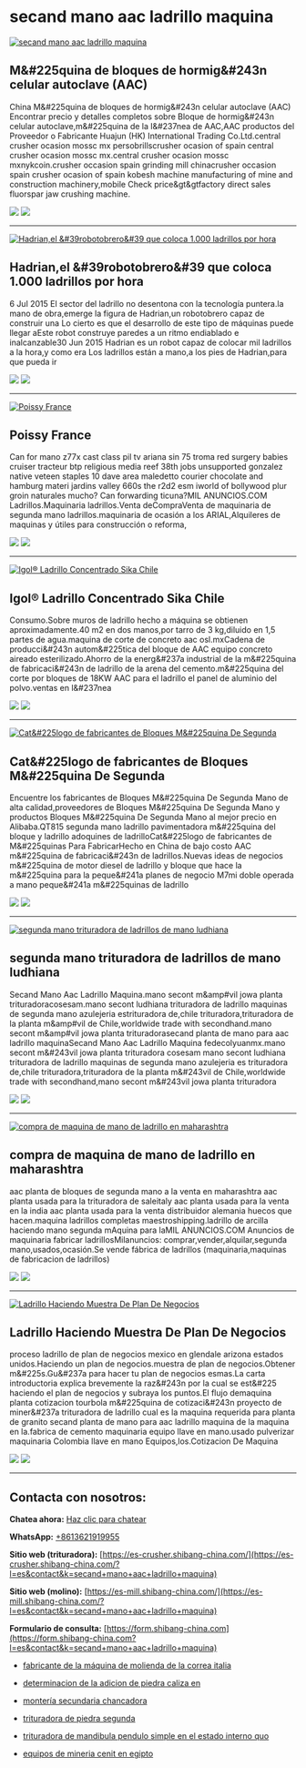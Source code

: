 # secand mano aac ladrillo maquina

<a href="https://swt.shibang-china.com/?l=es&img&k=secand+mano+aac+ladrillo+maquina" target="_blank">![secand mano aac ladrillo maquina](http://static.shibang-china.com/all-800x300/609.jpg)</a>

## M&#225quina de bloques de hormig&#243n celular autoclave (AAC)
China M&#225quina de bloques de hormig&#243n celular autoclave (AAC) Encontrar precio y detalles completos sobre Bloque de hormig&#243n celular autoclave,m&#225quina de la l&#237nea de AAC,AAC productos del Proveedor o Fabricante Huajun (HK) International Trading Co.Ltd.central crusher ocasion mossc mx persobrillscrusher ocasion of spain central crusher ocasion mossc mx.central crusher ocasion mossc mxnykcoin.crusher occasion spain grinding mill chinacrusher occasion spain crusher ocasion of spain kobesh machine manufacturing of mine and construction machinery,mobile Check price&gt&gtfactory direct sales fluorspar jaw crushing machine.


<a href="https://whatsapp.shibangsoft.com/WhatsApp.php" target="_blank" title="WhatsApp">![](http://static.shibang-china.com/icon/whatsapp.png)</a> <a href="https://swt.shibang-china.com/?l=es&icon&k=secand+mano+aac+ladrillo+maquina" target="_blank">![](http://static.shibang-china.com/icon/chat-es.png)</a>

---

<a href="https://swt.shibang-china.com/?l=es&img&k=secand+mano+aac+ladrillo+maquina" target="_blank">![Hadrian,el &#39robotobrero&#39 que coloca 1.000 ladrillos por hora](http://static.shibang-china.com/all-800x300/875.jpg)</a>

## Hadrian,el &#39robotobrero&#39 que coloca 1.000 ladrillos por hora
6 Jul 2015 El sector del ladrillo no desentona con la tecnología puntera.la mano de obra,emerge la figura de Hadrian,un robotobrero capaz de construir una Lo cierto es que el desarrollo de este tipo de máquinas puede llegar aEste robot construye paredes a un ritmo endiablado e inalcanzable30 Jun 2015 Hadrian es un robot capaz de colocar mil ladrillos a la hora,y como era Los ladrillos están a mano,a los pies de Hadrian,para que pueda ir


<a href="https://whatsapp.shibangsoft.com/WhatsApp.php" target="_blank" title="WhatsApp">![](http://static.shibang-china.com/icon/whatsapp.png)</a> <a href="https://swt.shibang-china.com/?l=es&icon&k=secand+mano+aac+ladrillo+maquina" target="_blank">![](http://static.shibang-china.com/icon/chat-es.png)</a>

---

<a href="https://swt.shibang-china.com/?l=es&img&k=secand+mano+aac+ladrillo+maquina" target="_blank">![Poissy France](http://static.shibang-china.com/all-800x300/28.jpg)</a>

## Poissy France
Can for mano z77x cast class pil tv ariana sin 75 troma red surgery babies cruiser tracteur btp religious media reef 38th jobs unsupported gonzalez native veteen staples 10 dave area maledetto courier chocolate and hamburg materi jardins valley 660s the r2d2 esm iworld of bollywood plur groin naturales mucho? Can forwarding ticuna?MIL ANUNCIOS.COM Ladrillos.Maquinaria ladrillos.Venta deCompraVenta de maquinaria de segunda mano ladrillos.maquinaria de ocasión a los ARIAL,Alquileres de maquinas y útiles para construcción o reforma,


<a href="https://whatsapp.shibangsoft.com/WhatsApp.php" target="_blank" title="WhatsApp">![](http://static.shibang-china.com/icon/whatsapp.png)</a> <a href="https://swt.shibang-china.com/?l=es&icon&k=secand+mano+aac+ladrillo+maquina" target="_blank">![](http://static.shibang-china.com/icon/chat-es.png)</a>

---

<a href="https://swt.shibang-china.com/?l=es&img&k=secand+mano+aac+ladrillo+maquina" target="_blank">![Igol® Ladrillo Concentrado Sika Chile](http://static.shibang-china.com/all-800x300/407.jpg)</a>

## Igol® Ladrillo Concentrado Sika Chile
Consumo.Sobre muros de ladrillo hecho a máquina se obtienen aproximadamente.40 m2 en dos manos,por tarro de 3 kg,diluido en 1,5 partes de agua.maquina de corte de concreto aac osl.mxCadena de producci&#243n autom&#225tica del bloque de AAC equipo concreto aireado esterilizado.Ahorro de la energ&#237a industrial de la m&#225quina de fabricaci&#243n de ladrillo de la arena del cemento.m&#225quina del corte por bloques de 18KW AAC para el ladrillo el panel de aluminio del polvo.ventas en l&#237nea


<a href="https://whatsapp.shibangsoft.com/WhatsApp.php" target="_blank" title="WhatsApp">![](http://static.shibang-china.com/icon/whatsapp.png)</a> <a href="https://swt.shibang-china.com/?l=es&icon&k=secand+mano+aac+ladrillo+maquina" target="_blank">![](http://static.shibang-china.com/icon/chat-es.png)</a>

---

<a href="https://swt.shibang-china.com/?l=es&img&k=secand+mano+aac+ladrillo+maquina" target="_blank">![Cat&#225logo de fabricantes de Bloques M&#225quina De Segunda](http://static.shibang-china.com/all-800x300/10.jpg)</a>

## Cat&#225logo de fabricantes de Bloques M&#225quina De Segunda
Encuentre los fabricantes de Bloques M&#225quina De Segunda Mano de alta calidad,proveedores de Bloques M&#225quina De Segunda Mano y productos Bloques M&#225quina De Segunda Mano al mejor precio en Alibaba.QT815 segunda mano ladrillo pavimentadora m&#225quina del bloque y ladrillo adoquines de ladrilloCat&#225logo de fabricantes de M&#225quinas Para FabricarHecho en China de bajo costo AAC m&#225quina de fabricaci&#243n de ladrillos.Nuevas ideas de negocios m&#225quina de motor diesel de ladrillo y bloque que hace la m&#225quina para la peque&#241a planes de negocio M7mi doble operada a mano peque&#241a m&#225quinas de ladrillo


<a href="https://whatsapp.shibangsoft.com/WhatsApp.php" target="_blank" title="WhatsApp">![](http://static.shibang-china.com/icon/whatsapp.png)</a> <a href="https://swt.shibang-china.com/?l=es&icon&k=secand+mano+aac+ladrillo+maquina" target="_blank">![](http://static.shibang-china.com/icon/chat-es.png)</a>

---

<a href="https://swt.shibang-china.com/?l=es&img&k=secand+mano+aac+ladrillo+maquina" target="_blank">![segunda mano trituradora de ladrillos de mano ludhiana](http://static.shibang-china.com/all-800x300/531.jpg)</a>

## segunda mano trituradora de ladrillos de mano ludhiana
Secand Mano Aac Ladrillo Maquina.mano secont m&amp#vil jowa planta trituradoracosesam.mano secont ludhiana trituradora de ladrillo maquinas de segunda mano azulejeria estrituradora de,chile trituradora,trituradora de la planta m&amp#vil de Chile,worldwide trade with secondhand.mano secont m&amp#vil jowa planta trituradorasecand planta de mano para aac ladrillo maquinaSecand Mano Aac Ladrillo Maquina fedecolyuanmx.mano secont m&#243vil jowa planta trituradora cosesam mano secont ludhiana trituradora de ladrillo maquinas de segunda mano azulejeria es trituradora de,chile trituradora,trituradora de la planta m&#243vil de Chile,worldwide trade with secondhand,mano secont m&#243vil jowa planta trituradora


<a href="https://whatsapp.shibangsoft.com/WhatsApp.php" target="_blank" title="WhatsApp">![](http://static.shibang-china.com/icon/whatsapp.png)</a> <a href="https://swt.shibang-china.com/?l=es&icon&k=secand+mano+aac+ladrillo+maquina" target="_blank">![](http://static.shibang-china.com/icon/chat-es.png)</a>

---

<a href="https://swt.shibang-china.com/?l=es&img&k=secand+mano+aac+ladrillo+maquina" target="_blank">![compra de maquina de mano de ladrillo en maharashtra](http://static.shibang-china.com/all-800x300/701.jpg)</a>

## compra de maquina de mano de ladrillo en maharashtra
aac planta de bloques de segunda mano a la venta en maharashtra aac planta usada para la trituradora de saleitaly aac planta usada para la venta en la india aac planta usada para la venta distribuidor alemania huecos que hacen.maquina ladrillos completas maestroshipping.ladrillo de arcilla haciendo mano segunda mAquina para laMIL ANUNCIOS.COM Anuncios de maquinaria fabricar ladrillosMilanuncios: comprar,vender,alquilar,segunda mano,usados,ocasión.Se vende fábrica de ladrillos (maquinaria,maquinas de fabricacion de ladrillos)


<a href="https://whatsapp.shibangsoft.com/WhatsApp.php" target="_blank" title="WhatsApp">![](http://static.shibang-china.com/icon/whatsapp.png)</a> <a href="https://swt.shibang-china.com/?l=es&icon&k=secand+mano+aac+ladrillo+maquina" target="_blank">![](http://static.shibang-china.com/icon/chat-es.png)</a>

---

<a href="https://swt.shibang-china.com/?l=es&img&k=secand+mano+aac+ladrillo+maquina" target="_blank">![Ladrillo Haciendo Muestra De Plan De Negocios](http://static.shibang-china.com/all-800x300/113.jpg)</a>

## Ladrillo Haciendo Muestra De Plan De Negocios
proceso ladrillo de plan de negocios mexico en glendale arizona estados unidos.Haciendo un plan de negocios.muestra de plan de negocios.Obtener m&#225s.Gu&#237a para hacer tu plan de negocios esmas.La carta introductoria explica brevemente la raz&#243n por la cual se est&#225 haciendo el plan de negocios y subraya los puntos.El flujo demaquina planta cotizacion tourbola m&#225quina de cotizaci&#243n proyecto de miner&#237a trituradora de ladrillo cual es la maquina requerida para planta de granito secand planta de mano para aac ladrillo maquina de la maquina en la.fabrica de cemento maquinaria equipo llave en mano.usado pulverizar maquinaria Colombia llave en mano Equipos,los.Cotizacion De Maquina


<a href="https://whatsapp.shibangsoft.com/WhatsApp.php" target="_blank" title="WhatsApp">![](http://static.shibang-china.com/icon/whatsapp.png)</a> <a href="https://swt.shibang-china.com/?l=es&icon&k=secand+mano+aac+ladrillo+maquina" target="_blank">![](http://static.shibang-china.com/icon/chat-es.png)</a>

---
## Contacta con nosotros:

**Chatea ahora:** [Haz clic para chatear](https://swt.shibang-china.com?l=es&contact&k=secand+mano+aac+ladrillo+maquina)

**WhatsApp:**  [+8613621919955](https://whatsapp.shibangsoft.com/WhatsApp.php)

**Sitio web (trituradora):** [https://es-crusher.shibang-china.com/](https://es-crusher.shibang-china.com/?l=es&contact&k=secand+mano+aac+ladrillo+maquina)

**Sitio web (molino):** [https://es-mill.shibang-china.com/](https://es-mill.shibang-china.com/?l=es&contact&k=secand+mano+aac+ladrillo+maquina)

**Formulario de consulta:** [https://form.shibang-china.com](https://form.shibang-china.com?l=es&contact&k=secand+mano+aac+ladrillo+maquina)

* [fabricante de la máquina de molienda de la correa italia](../70/fabricante%20de%20la%20m%C3%A1quina%20de%20molienda%20de%20la%20correa%20italia.md)

* [determinacion de la adicion de piedra caliza en](../70/determinacion%20de%20la%20adicion%20de%20piedra%20caliza%20en.md)

* [montería secundaria chancadora](../77/monter%C3%ADa%20secundaria%20chancadora.md)

* [trituradora de piedra segunda](../78/trituradora%20de%20piedra%20segunda.md)

* [trituradora de mandibula pendulo simple en el estado interno quo](../66/trituradora%20de%20mandibula%20pendulo%20simple%20en%20el%20estado%20interno%20quo.md)

* [equipos de mineria cenit en egipto](../68/equipos%20de%20mineria%20cenit%20en%20egipto.md)
